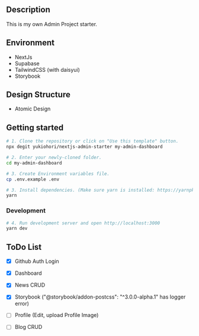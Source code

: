 ## Description

This is my own Admin Project starter.

## Environment

- NextJs
- Supabase
- TailwindCSS (with daisyui)
- Storybook

## Design Structure

- Atomic Design

## Getting started

```bash
# 1. Clone the repository or click on "Use this template" button.
npx degit yukiohori/nextjs-admin-starter my-admin-dashboard

# 2. Enter your newly-cloned folder.
cd my-admin-dashboard

# 3. Create Environment variables file.
cp .env.example .env

# 3. Install dependencies. (Make sure yarn is installed: https://yarnpkg.com/lang/en/docs/install)
yarn
```

### Development

```bash
# 4. Run development server and open http://localhost:3000
yarn dev
```

## ToDo List

- [x] Github Auth Login
- [x] Dashboard
- [x] News CRUD
- [x] Storybook ("@storybook/addon-postcss": "^3.0.0-alpha.1" has logger error)
- [ ] Profile (Edit, upload Profile Image)
- [ ] Blog CRUD

